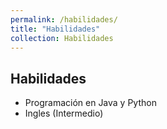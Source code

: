```yaml
---
permalink: /habilidades/
title: "Habilidades"
collection: Habilidades
---
```


## Habilidades

- Programación en Java y Python
- Ingles (Intermedio)
